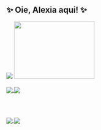 ## ✨ Oie, Alexia aqui! ✨
<div name="base" style="display: inline-block;">
  <img src="https://github-readme-stats.vercel.app/api?username=alexia11100&show_icons=true&theme=dracula">
  <img src="https://media.tenor.com/CAWpsgfanh4AAAAC/magic-gumball-watterson.gif" width="210" height="150" border="0" />
</div>
<br><br>

<a href="#">
  <img align="center" src="https://github-readme-stats.vercel.app/api/top-langs/?username=alexia11100&layout=compact" />
 </a>
<a href="https://github.com/alexia11100/Guardador-de-Senha">
  <img align="center" src="https://github-readme-stats.vercel.app/api/pin/?username=alexia11100&repo=Guardador-de-Senha" />
</a>

<br><br>
<div name="redes-sociais" style="display: inline-block;">
  <a href="[https://github.com/alexia11100/Guardador-de-Senha](https://www.linkedin.com/in/alexia-sacerdote-de-oliveira-93a3041a6/)">
    <img align="center" src="https://img.shields.io/badge/LinkedIn-0077B5?style=for-the-badge&logo=linkedin&logoColor=white" />
  </a>

  <a href="mailto:alexiasacerdotedeoliveira@gmail.com">
    <img align="center" src="https://img.shields.io/badge/Gmail-D14836?style=for-the-badge&logo=gmail&logoColor=white" />
  </a>
</div>




